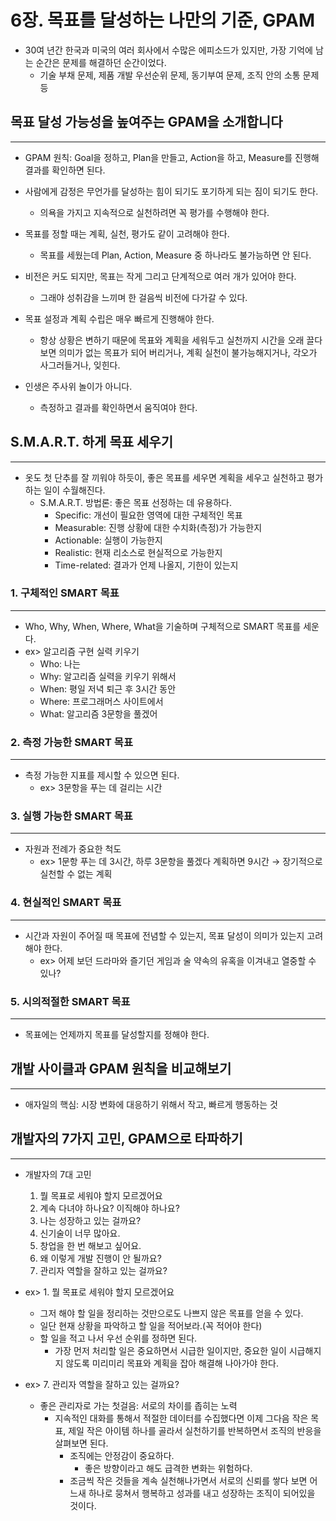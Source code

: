 # 6장. 목표를 달성하는 나만의 기준, GPAM

- 30여 년간 한국과 미국의 여러 회사에서 수많은 에피소드가 있지만, 가장 기억에 남는 순간은 문제를 해결하던 순간이었다.
    - 기술 부채 문제, 제품 개발 우선순위 문제, 동기부여 문제, 조직 안의 소통 문제 등

## 목표 달성 가능성을 높여주는 GPAM을 소개합니다

---

- GPAM 원칙: Goal을 정하고, Plan을 만들고, Action을 하고, Measure를 진행해 결과를 확인하면 된다.

- 사람에게 감정은 무언가를 달성하는 힘이 되기도 포기하게 되는 짐이 되기도 한다.
    - 의욕을 가지고 지속적으로 실천하려면 꼭 평가를 수행해야 한다.
- 목표를 정할 때는 계획, 실천, 평가도 같이 고려해야 한다.
    - 목표를 세웠는데 Plan, Action, Measure 중 하나라도 불가능하면 안 된다.
- 비전은 커도 되지만, 목표는 작게 그리고 단계적으로 여러 개가 있어야 한다.
    - 그래야 성취감을 느끼며 한 걸음씩 비전에 다가갈 수 있다.
- 목표 설정과 계획 수립은 매우 빠르게 진행해야 한다.
    - 항상 상황은 변하기 때문에 목표와 계획을 세워두고 실천까지 시간을 오래 끌다 보면 의미가 없는 목표가 되어 버리거나, 계획 실천이 불가능해지거나, 각오가 사그러들거나, 잊힌다.
- 인생은 주사위 놀이가 아니다.
    - 측정하고 결과를 확인하면서 움직여야 한다.

## S.M.A.R.T. 하게 목표 세우기

---

- 옷도 첫 단추를 잘 끼워야 하듯이, 좋은 목표를 세우면 계획을 세우고 실천하고 평가하는 일이 수월해진다.
    - S.M.A.R.T. 방법론: 좋은 목표 선정하는 데 유용하다.
        - Specific: 개선이 필요한 영역에 대한 구체적인 목표
        - Measurable: 진행 상황에 대한 수치화(측정)가 가능한지
        - Actionable: 실행이 가능한지
        - Realistic: 현재 리소스로 현실적으로 가능한지
        - Time-related: 결과가 언제 나올지, 기한이 있는지

### 1. 구체적인 SMART 목표

---

- Who, Why, When, Where, What을 기술하며 구체적으로 SMART 목표를 세운다.
- ex> 알고리즘 구현 실력 키우기
    - Who: 나는
    - Why: 알고리즘 실력을 키우기 위해서
    - When: 평일 저녁 퇴근 후 3시간 동안
    - Where: 프로그래머스 사이트에서
    - What: 알고리즘 3문항을 풀겠어

### 2. 측정 가능한 SMART 목표

---

- 측정 가능한 지표를 제시할 수 있으면 된다.
    - ex> 3문항을 푸는 데 걸리는 시간

### 3. 실행 가능한 SMART 목표

---

- 자원과 전례가 중요한 척도
    - ex> 1문항 푸는 데 3시간, 하루 3문항을 풀겠다 계획하면 9시간 → 장기적으로 실천할 수 없는 계획

### 4. 현실적인 SMART 목표

---

- 시간과 자원이 주어질 때 목표에 전념할 수 있는지, 목표 달성이 의미가 있는지 고려해야 한다.
    - ex> 어제 보던 드라마와 즐기던 게임과 술 약속의 유혹을 이겨내고 열중할 수 있나?

### 5. 시의적절한 SMART 목표

---

- 목표에는 언제까지 목표를 달성할지를 정해야 한다.

## 개발 사이클과 GPAM 원칙을 비교해보기

---

- 애자일의 핵심: 시장 변화에 대응하기 위해서 작고, 빠르게 행동하는 것

## 개발자의 7가지 고민, GPAM으로 타파하기

---

- 개발자의 7대 고민
    1. 뭘 목표로 세워야 할지 모르겠어요
    2. 계속 다녀야 하나요? 이직해야 하나요?
    3. 나는 성장하고 있는 걸까요?
    4. 신기술이 너무 많아요.
    5. 창업을 한 번 해보고 싶어요.
    6. 왜 이렇게 개발 진행이 안 될까요?
    7. 관리자 역할을 잘하고 있는 걸까요?

- ex> 1. 뭘 목표로 세워야 할지 모르겠어요
    - 그저 해야 할 일을 정리하는 것만으로도 나쁘지 않은 목표를 얻을 수 있다.
    - 일단 현재 상황을 파악하고 할 일을 적어보라.(꼭 적어야 한다)
    - 할 일을 적고 나서 우선 순위를 정하면 된다.
        - 가장 먼저 처리할 일은 중요하면서 시급한 일이지만, 중요한 일이 시급해지지 않도록 미리미리 목표와 계획을 잡아 해결해 나아가야 한다.

- ex> 7. 관리자 역할을 잘하고 있는 걸까요?
    - 좋은 관리자로 가는 첫걸음: 서로의 차이를 좁히는 노력
        - 지속적인 대화를 통해서 적절한 데이터를 수집했다면 이제 그다음 작은 목표, 제일 작은 아이템 하나를 골라서 실천하기를 반복하면서 조직의 반응을 살펴보면 된다.
            - 조직에는 안정감이 중요하다.
                - 좋은 방향이라고 해도 급격한 변화는 위험하다.
            - 조금씩 작은 것들을 계속 실천해나가면서 서로의 신뢰를 쌓다 보면 어느새 하나로 뭉쳐서 행복하고 성과를 내고 성장하는 조직이 되어있을 것이다.